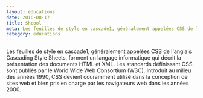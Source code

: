 ```yaml
---
layout: educations
date: 2016-08-17
title: Shcool
meta: Les feuilles de style en cascade1, généralement appelées CSS de l'anglais Cascading Style Sheets, forment un langage informatique qui décrit la présentation des documents HTML et XML.
category: educations
---
```


Les feuilles de style en cascade1, généralement appelées CSS de l'anglais Cascading Style Sheets, forment un langage informatique qui décrit la présentation des documents HTML et XML. Les standards définissant CSS sont publiés par le World Wide Web Consortium (W3C). Introduit au milieu des années 1990, CSS devient couramment utilisé dans la conception de sites web et bien pris en charge par les navigateurs web dans les années 2000.